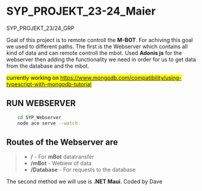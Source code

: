 # SYP_PROJEKT_23-24_Maier
SYP_PROJEKT_23/24_GRP

Goal of this project is to remote controll the **M-BOT**. For achiving this goal we used to different paths. The first is the Webserver which contains all kind of data and can remote controll the mbot. Used **Adonis js** for the webserver then adding the functionality we need in order for us to get data from the database and the mbot.

<mark> currently working on https://www.mongodb.com/compatibility/using-typescript-with-mongodb-tutorial </mark>


## RUN WEBSERVER

```bash
    cd SYP_Webserver
    node ace serve --watch
```
## Routes of the Webserver are
> - **/** - For **mBot** datatransfer
> - **/mBot** - Webiew of data
> - **/Database** - For requests to the database




The second method we will use is **.NET Maui**. Coded by Dave